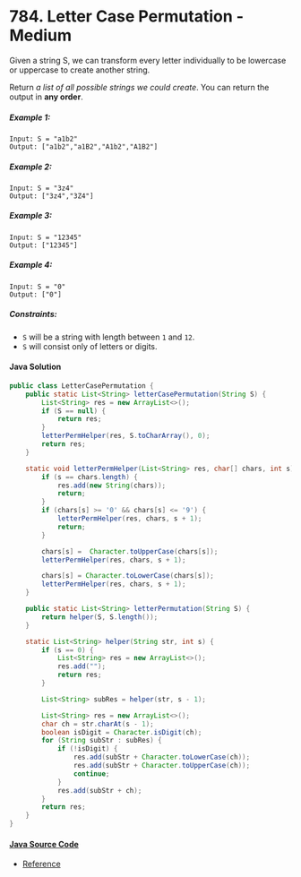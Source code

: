# 784. Letter Case Permutation - Medium


Given a string S, we can transform every letter individually to be lowercase or uppercase to create another string.

Return *a list of all possible strings we could create*. You can return the output in <b>any order</b>.

 

##### Example 1:

```
Input: S = "a1b2"
Output: ["a1b2","a1B2","A1b2","A1B2"]
```

##### Example 2:

```
Input: S = "3z4"
Output: ["3z4","3Z4"]
```

##### Example 3:

```
Input: S = "12345"
Output: ["12345"]
```

##### Example 4:

```
Input: S = "0"
Output: ["0"]
```

##### Constraints:

- ```S``` will be a string with length between ```1``` and ```12```.
- ```S``` will consist only of letters or digits.

#### Java Solution
```java
public class LetterCasePermutation {
    public static List<String> letterCasePermutation(String S) {
        List<String> res = new ArrayList<>();
        if (S == null) {
            return res;
        }
        letterPermHelper(res, S.toCharArray(), 0);
        return res;
    }

    static void letterPermHelper(List<String> res, char[] chars, int s) {
        if (s == chars.length) {
            res.add(new String(chars));
            return;
        }
        if (chars[s] >= '0' && chars[s] <= '9') {
            letterPermHelper(res, chars, s + 1);
            return;
        }

        chars[s] =  Character.toUpperCase(chars[s]);
        letterPermHelper(res, chars, s + 1);

        chars[s] = Character.toLowerCase(chars[s]);
        letterPermHelper(res, chars, s + 1);
    }

    public static List<String> letterPermutation(String S) {
        return helper(S, S.length());
    }

    static List<String> helper(String str, int s) {
        if (s == 0) {
            List<String> res = new ArrayList<>();
            res.add("");
            return res;
        }

        List<String> subRes = helper(str, s - 1);

        List<String> res = new ArrayList<>();
        char ch = str.charAt(s - 1);
        boolean isDigit = Character.isDigit(ch);
        for (String subStr : subRes) {
            if (!isDigit) {
                res.add(subStr + Character.toLowerCase(ch));
                res.add(subStr + Character.toUpperCase(ch));
                continue;
            }
            res.add(subStr + ch);
        }
        return res;
    }
}
```

#### [Java Source Code](../../../src/main/java/com/algorithm/subsets/LetterCasePermutation.java)
- [Reference](https://massivealgorithms.blogspot.com/2019/01/leetcode-784-letter-case-permutation.html)